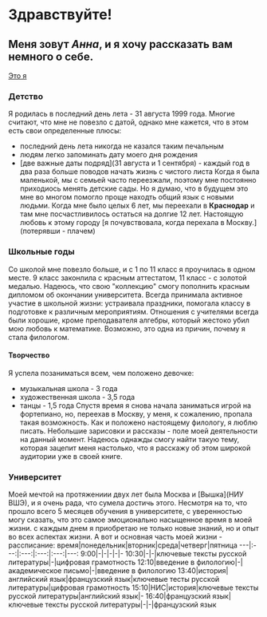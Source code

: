  # Здравствуйте!
## Меня зовут _Анна_, и я хочу рассказать вам немного о себе. 
[Это я](https://pp.userapi.com/c841333/v841333647/61fdb/f_6bX_PKyo8.jpg)
### Детство 
Я родилась в последний день лета - 31 августа 1999 года. Многие считают, что мне не повезло с датой, однако мне кажется, что в этом есть свои определенные плюсы:
+ последний день лета никогда не казался таким печальным
+ людям легко запоминать дату моего дня рождения 
+ [две важные даты подряд](31 августа и 1 сентября) - каждый год в два раза больше поводов начать жизнь с чистого листа 
Когда я была маленькой, мы с семьей часто переезжали, поэтому мне постоянно приходиось менять детские сады. Но я думаю, что в будущем это мне во многом помогло проще находть общий язык с новыми людьми. 
Когда мне было целых 6 лет, мы переехали в **Краснодар** и там мне посчастливилось остаться на долгие 12 лет. Настоящую любовь к этому городу [я почувствовала, когда перехала в Москву.] (потерявши - плачем)
### Школьные годы
Со школой мне повезло больше, и с 1 по 11 класс я проучилась в одном месте. 9 класс законлила с красным аттестатом, 11 класс - с золотой медалью. Надеюсь, что свою "коллекцию" смогу пополнить красным дипломом об окончании университета. 
Всегда принимала активное участие в школьной жизни: устраивала праздники, помогала классу в подготовке к различным мероприятиям. 
Отношения с учителями всегда были хорошие, кроме преподавателя алгебры, который жестоко убил мою любовь к математике. Возможно, это одна из причин, почему я стала филологом. 
#### Творчество 
Я успела позаниматься всем, чем положено девочке: 
+ музыкальная школа - 3 года
+ художественная школа - 3,5 года
+ танцы - 1,5 года 
Спустя время я снова начала заниматься игрой на фортепиано, но, переехав в Москву, у меня, к сожалению, пропала такая возможность.
Как и положено настоящему филологу, я люблю писать. Небольшие зарисовки и рассказы - поле моей деятельности на данный момент. Надеюсь однажды смогу найти такую тему, которая зацепит меня настолько, что я расскажу об этом широкой аудитории уже в своей книге. 
### Университет
Моей мечтой на протяжениии двух лет была Москва и [Вышка](НИУ ВШЭ), и я очень рада, что сумела достичь этого. Несмотря на то, что прошло всего 5 месяцев обучения в университете, с уверенностью могу сказать, что это самое эмоционально насыщенное время в моей жизни. с каждым днем я приобретаю не только новые знаний, но и опыт во всех аспектах жизни. 
А вот и основная часть моей жизни - рассписание:
время|понедельник|вторник|среда|четверг|пятница
---|:---:|:---:|:---:|:---:|---:
9:00|-|-|-|-|-
10:30|-|-|ключевые тексты русской литературы|-|цифровая грамотность
12:10|введение в филологию|-|академическое письмо|-|введение в филологию
13:40|история|английский язык|французский язык|ключевые тесты русской литературы|цифровая грамотность
15:10|НИС|история|ключевые тексты русской литературы|английский язык|-
16:40|французский язык|ключевые тексты русской литературы|-|-|французский язык
